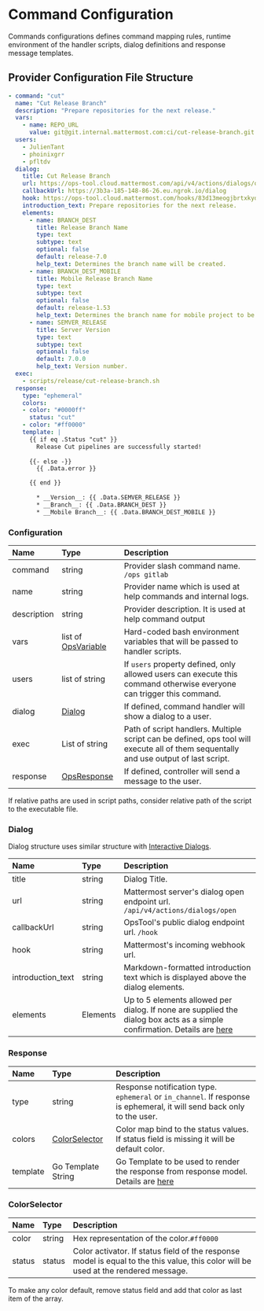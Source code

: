# Command Configuration

Commands configurations defines command mapping rules, runtime environment of the handler scripts, dialog definitions and response message templates.

## Provider Configuration File Structure

```yaml
- command: "cut"
  name: "Cut Release Branch"
  description: "Prepare repositories for the next release."
  vars:
    - name: REPO_URL
      value: git@git.internal.mattermost.com:ci/cut-release-branch.git
  users:
    - JulienTant
    - phoinixgrr
    - pfltdv
  dialog:
    title: Cut Release Branch
    url: https://ops-tool.cloud.mattermost.com/api/v4/actions/dialogs/open
    callbackUrl: https://3b3a-185-148-86-26.eu.ngrok.io/dialog
    hook: https://ops-tool.cloud.mattermost.com/hooks/83d13meogjbrtxkydt1mfijd9w
    introduction_text: Prepare repositories for the next release.
    elements:
      - name: BRANCH_DEST 
        title: Release Branch Name
        type: text
        subtype: text
        optional: false
        default: release-7.0
        help_text: Determines the branch name will be created.
      - name: BRANCH_DEST_MOBILE 
        title: Mobile Release Branch Name
        type: text
        subtype: text
        optional: false
        default: release-1.53
        help_text: Determines the branch name for mobile project to be created.
      - name: SEMVER_RELEASE 
        title: Server Version
        type: text
        subtype: text
        optional: false
        default: 7.0.0
        help_text: Version number.
  exec: 
    - scripts/release/cut-release-branch.sh
  response:
    type: "ephemeral"
    colors:
    - color: "#0000ff"
      status: "cut"
    - color: "#ff0000"
    template: |
      {{ if eq .Status "cut" }}
        Release Cut pipelines are successfully started!
        
      {{- else -}}
        {{ .Data.error }}

      {{ end }}
        
        * __Version__: {{ .Data.SEMVER_RELEASE }}
        * __Branch__: {{ .Data.BRANCH_DEST }}
        * __Mobile Branch__: {{ .Data.BRANCH_DEST_MOBILE }}

```

### Configuration

| Name | Type | Description |
| :--  | :--  | :--         |
| command | string | Provider slash command name. `/ops gitlab` |
| name | string | Provider name which is used at help commands and internal logs.| 
| description | string | Provider description. It is used at help command output |
| vars | list of [OpsVariable](#opsvariable) | Hard-coded bash environment variables that will be passed to handler scripts. |
| users | list of string | If `users` property defined, only allowed users can execute this command otherwise everyone can trigger this command.  |
| dialog | [Dialog](#dialog) | If defined, command handler will show a dialog to a user. |
| exec | List of string | Path of script handlers. Multiple script can be defined, ops tool will execute all of them sequentally and use output of last script. |
| response | [OpsResponse](#opsresponse) | If defined, controller will send a message to the user. |


If relative paths are used in script paths, consider relative path of the script to the executable file. 

### Dialog 
Dialog structure uses similar structure with [Interactive Dialogs](https://developers.mattermost.com/integrate/admin-guide/admin-interactive-dialogs/). 

| Name | Type | Description |
| :--  | :--  | :--         |
| title | string | Dialog Title. |
| url | string | Mattermost server's dialog open endpoint url. `/api/v4/actions/dialogs/open` | 
| callbackUrl | string | OpsTool's public dialog endpoint url. `/hook` | 
| hook | string | Mattermost's incoming webhook url. |
| introduction_text | string |Markdown-formatted introduction text which is displayed above the dialog elements.|
| elements | Elements | Up to 5 elements allowed per dialog. If none are supplied the dialog box acts as a simple confirmation. Details are [here](https://developers.mattermost.com/integrate/admin-guide/admin-interactive-dialogs/#elements) |

 ### Response

| Name | Type | Description |
| :--  | :--  | :--         |
| type | string | Response notification type. `ephemeral` or `in_channel`. If response is ephemeral, it will send back only to the user. |
| colors | [ColorSelector](#colorselector) | Color map bind to the status values. If status field is missing it will be default color.  |
| template | Go Template String | Go Template to be used to render the response from response model. Details are [here](https://pkg.go.dev/html/template) |

 ### ColorSelector

| Name | Type | Description |
| :--  | :--  | :--         |
| color | string | Hex representation of the color.`#ff0000` |
| status | status | Color activator. If status field of the response model is equal to the this value, this color will be used at the rendered message.  |

To make any color default, remove status field and add that color as last item of the array.